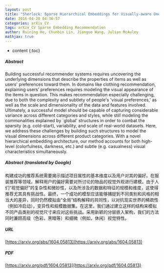 ```yaml
---
layout: post
title: "Sherlock: Sparse Hierarchical Embeddings for Visually-aware One-class Collaborative Filtering"
date: 2016-04-20 04:36:57
categories: arXiv_CV
tags: arXiv_CV Sparse Embedding Recommendation
author: Ruining He, Chunbin Lin, Jianguo Wang, Julian McAuley
mathjax: true
---
```


* content
{:toc}

##### Abstract
Building successful recommender systems requires uncovering the underlying dimensions that describe the properties of items as well as users' preferences toward them. In domains like clothing recommendation, explaining users' preferences requires modeling the visual appearance of the items in question. This makes recommendation especially challenging, due to both the complexity and subtlety of people's 'visual preferences,' as well as the scale and dimensionality of the data and features involved. Ultimately, a successful model should be capable of capturing considerable variance across different categories and styles, while still modeling the commonalities explained by `global' structures in order to combat the sparsity (e.g. cold-start), variability, and scale of real-world datasets. Here, we address these challenges by building such structures to model the visual dimensions across different product categories. With a novel hierarchical embedding architecture, our method accounts for both high-level (colorfulness, darkness, etc.) and subtle (e.g. casualness) visual characteristics simultaneously.

##### Abstract (translated by Google)
构建成功的推荐系统需要揭示描述项目属性的基本维度以及用户对其的偏好。在服装推荐等领域，解释用户的偏好需要对所讨论的物品的视觉外观进行建模。由于人们“视觉偏好”的复杂性和微妙性，以及所涉及的数据和特征的规模和维度，这使得推荐尤其具有挑战性。最终，一个成功的模型应该能够捕捉到不同类别和风格的相当大的差异，同时仍然模拟由“全局”结构解释的共同性，以对抗现实世界的稀疏性（例如冷启动），变异性和规模数据集。在这里，我们通过建立这样的结构来模拟不同产品类别的视觉尺寸来应对这些挑战。采用新颖的分层嵌入架构，我们的方法同时兼顾高级（色彩，黑暗等）和细微（例如，休闲）视觉特性。

##### URL
[https://arxiv.org/abs/1604.05813](https://arxiv.org/abs/1604.05813)

##### PDF
[https://arxiv.org/pdf/1604.05813](https://arxiv.org/pdf/1604.05813)

